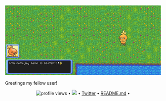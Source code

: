 [![6986607238Leventis](https://github.com/GLeVeDiS/GLeVeDiS/blob/main/README_MD_GL.gif)](https://github.com/GLeVeDiS?tab=repositories)

Greetings my fellow user!



<p align="center">
  <img src="https://gpvc.arturio.dev/levonychus" alt="profile views"> •  
  <a href="https://twitter.com/intent/follow?screen_name=levonychus&tw_p=followbutton"><img src="https://img.shields.io/twitter/follow/levonychus?label=%40levonychus&style=social"></a>  •
  <a href="https://twitter.com/intent/follow?screen_name=levonychus&tw_p=followbutton">Twitter</a> •
  <a href="https://github.com/GLeVeDis/README">README.md</a> •
</p>
